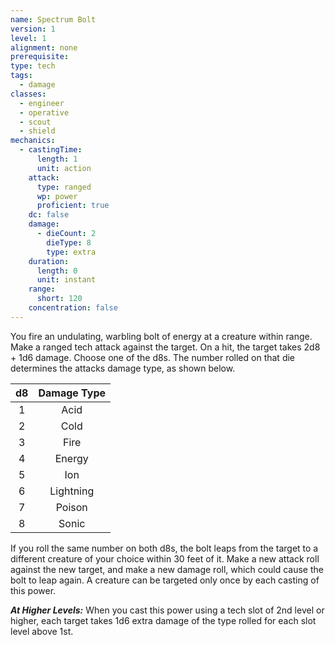 ```yaml
---
name: Spectrum Bolt
version: 1
level: 1
alignment: none
prerequisite: 
type: tech
tags:
  - damage
classes:
  - engineer
  - operative
  - scout
  - shield
mechanics:
  - castingTime:
      length: 1
      unit: action
    attack:
      type: ranged
      wp: power
      proficient: true
    dc: false
    damage:
      - dieCount: 2
        dieType: 8
        type: extra
    duration:
      length: 0
      unit: instant
    range:
      short: 120
    concentration: false
---
```

You fire an undulating, warbling bolt of energy at a creature within range. Make a ranged tech attack against the target. On a hit, the target takes 2d8 + 1d6 damage. Choose one of the d8s. The number rolled on that die determines the attacks damage type, as shown below.

| d8  | Damage Type |
|:---:|:-----------:|
|  1  | Acid |
|  2  | Cold |
|  3  | Fire |
|  4  | Energy |
|  5  | Ion |
|  6  | Lightning |
|  7  | Poison |
|  8  | Sonic |

If you roll the same number on both d8s, the bolt leaps from the target to a different creature of your choice within 30 feet of it. Make a new attack roll against the new target, and make a new damage roll, which could cause the bolt to leap again. A creature can be targeted only once by each casting of this power.

***__At Higher Levels__:*** When you cast this power using a tech slot of 2nd level or higher, each target takes 1d6 extra damage of the type rolled for each slot level above 1st.
    